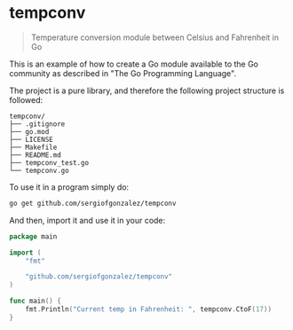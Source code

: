# tempconv
> Temperature conversion module between Celsius and Fahrenheit in Go

This is an example of how to create a Go module available to the Go community as described in "The Go Programming Language".

The project is a pure library, and therefore the following project structure is followed:

```
tempconv/
├── .gitignore
├── go.mod
├── LICENSE
├── Makefile
├── README.md
├── tempconv_test.go
└── tempconv.go
```

To use it in a program simply do:

```bash
go get github.com/sergiofgonzalez/tempconv
```

And then, import it and use it in your code:

```go
package main

import (
	"fmt"

	"github.com/sergiofgonzalez/tempconv"
)

func main() {
	fmt.Println("Current temp in Fahrenheit: ", tempconv.CtoF(17))
}
```